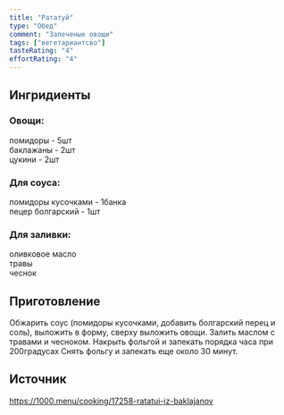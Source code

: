 ```yaml
---
title: "Рататуй"
type: "Обед"
comment: "Запеченые овощи"
tags: ["вегетариантсво"]
tasteRating: "4"
effortRating: "4"
---
```


## Ингридиенты

### Овощи:

помидоры - 5шт  
баклажаны - 2шт  
цукини - 2шт  

### Для соуса:

помидоры кусочками - 1банка  
пецер болгарский - 1шт

### Для заливки:

оливковое масло  
травы  
чеснок  

## Приготовление

Обжарить соус (помидоры кусочками, добавить болгарский перец и соль), выложить в форму, сверху выложить овощи. Залить маслом с травами и чесноком.
Накрыть фольгой и запекать порядка часа при 200градусах
Снять фольгу и запекать еще около 30 минут.

## Источник
https://1000.menu/cooking/17258-ratatui-iz-baklajanov